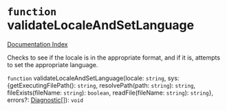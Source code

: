 # `function` validateLocaleAndSetLanguage

[Documentation Index](../README.md)

Checks to see if the locale is in the appropriate format,
and if it is, attempts to set the appropriate language.

`function` validateLocaleAndSetLanguage(locale: `string`, sys: \{getExecutingFilePath(): `string`, resolvePath(path: `string`): `string`, fileExists(fileName: `string`): `boolean`, readFile(fileName: `string`): `string`}, errors?: [Diagnostic](../private.interface.Diagnostic/README.md)\[]): `void`